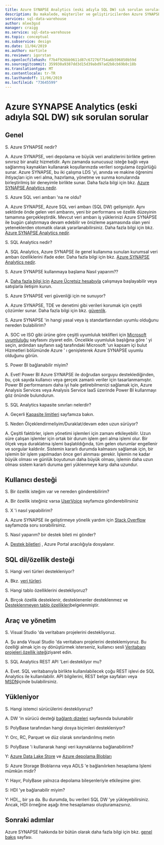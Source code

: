 ```yaml
---
title: Azure SYNAPSE Analytics (eski adıyla SQL DW) sık sorulan sorular
description: Bu makalede, müşteriler ve geliştiricilerden Azure SYNAPSE Analytics (eski adıyla SQL DW) hakkında sık sorulan sorular listelenmektedir
services: sql-data-warehouse
author: mlee3gsd
manager: craigg
ms.service: sql-data-warehouse
ms.topic: conceptual
ms.subservice: design
ms.date: 11/04/2019
ms.author: martinle
ms.reviewer: igorstan
ms.openlocfilehash: f7b4f926bb9611d87c67276f754a6b596850b59d
ms.sourcegitcommit: 359930a9387dd3d15d39abd97ad2b8cb69b8c18b
ms.translationtype: MT
ms.contentlocale: tr-TR
ms.lasthandoff: 11/06/2019
ms.locfileid: "73645599"
---
```

# <a name="azure-synapse-analytics-formerly-sql-dw-frequently-asked-questions"></a>Azure SYNAPSE Analytics (eski adıyla SQL DW) sık sorulan sorular

## <a name="general"></a>Genel

S. Azure SYNAPSE nedir?

A. Azure SYNAPSE, veri depolama ve büyük veri analizlerini birlikte getiren sınırsız bir analiz hizmetidir. Aynı zamanda sunucusuz isteğe bağlı veya sağlanmış kaynakları kullanarak koşullarınızda verileri sorgulama özgürlüğü sunar. Azure SYNAPSE, bu iki çalışma LDS 'yi, anında ve makine öğrenimi ihtiyaçları için veri alma, hazırlama, yönetme ve sunma konularında birleştirilmiş bir deneyimle birlikte sunar. Daha fazla bilgi için bkz. [Azure SYNAPSE Analytics nedir](sql-data-warehouse-overview-what-is.md).

S. Azure SQL veri ambarı 'na ne oldu?

A. Azure SYNAPSE, Azure SQL veri ambarı (SQL DW) gelişmiştir. Aynı sektörde önde gelen veri ambarını, yeni bir performans ve özellik düzeyinin tamamına gerçekleştirdik. Mevcut veri ambarı iş yüklerinizi Azure SYNAPSE ile bugün çalıştırmaya devam edebilir ve önizleme aşamasında olan yeni yeteneklerden otomatik olarak yararlanabilirsiniz. Daha fazla bilgi için bkz. [Azure SYNAPSE Analytics nedir](sql-data-warehouse-overview-what-is.md).

S. SQL Analytics nedir?

A. SQL Analytics, Azure SYNAPSE ile genel kullanıma sunulan kurumsal veri ambarı özelliklerini ifade eder. Daha fazla bilgi için bkz. [Azure SYNAPSE Analytics nedir](sql-data-warehouse-overview-what-is.md).

S. Azure SYNAPSE kullanmaya başlama Nasıl yaparım??

A. [Daha fazla bilgi Için](https://info.microsoft.com/ww-landing-azure-sql-data-warehouse-contactme.html) [Azure Ücretsiz hesabıyla](https://azure.microsoft.com/free/sql-data-warehouse/) çalışmaya başlayabilir veya satışlarla iletişim kurun. 

S. Azure SYNAPSE veri güvenliği için ne sunuyor?

A. Azure SYNAPSE, TDE ve denetimi gibi verileri korumak için çeşitli çözümler sunar. Daha fazla bilgi için bkz. [güvenlik].

S. Azure SYNAPSE 'in hangi yasal veya iş standartlarından uyumlu olduğunu nereden bulabilirim?

A. SOC ve ISO gibi ürüne göre çeşitli uyumluluk teklifleri için [Microsoft uyumluluğu] sayfasını ziyaret edin. Öncelikle uyumluluk başlığına göre ' yi seçin, ardından sayfanın sağ tarafındaki Microsoft 'un kapsam içi bulut Hizmetleri bölümünde Azure ' ı genişleterek Azure SYNAPSE uyumlu olduğunu görün.

S. Power BI bağlanabilir miyim?

A. Evet! Power BI Azure SYNAPSE ile doğrudan sorguyu desteklediğinden, bu, çok sayıda kullanıcı veya gerçek zamanlı veriler için tasarlanmamıştır. Power BI performansını daha iyi hale getirebilmenizi sağlamak için, Azure Analysis Services veya Analysis Service IaaS üzerinde Power BI kullanmayı göz önünde bulundurun.

S. SQL Analytics kapasite sınırları nelerdir?

A. Geçerli [Kapasite limitleri] sayfamıza bakın. 

S. Neden Ölçeklendirmeliyim/Duraklat/devam eden uzun sürüyor?

A. Çeşitli faktörler, işlem yönetimi işlemleri için zamanı etkileyebilir. Uzun süre çalışan işlemler için ortak bir durum işlem geri alma işlemi olur. Bir ölçek veya duraklatma işlemi başlatıldığında, tüm gelen oturumlar engellenir ve sorgular kaldırılır. Sistemin kararlı durumda kalmasını sağlamak için, bir işlemin bir işlem yapılmadan önce geri alınması gerekir. İşlemin ne kadar büyük olması ve günlük boyutunun daha büyük olması, işlemin daha uzun olması sistem kararlı duruma geri yüklenmeye karşı daha uzundur.

## <a name="user-support"></a>Kullanıcı desteği

S. Bir özellik isteğim var ve nereden gönderebilirim?

A. Bir özellik isteğiniz varsa [UserVoice] sayfamıza gönderebilirsiniz

S. X 'i nasıl yapabilirim?

A. Azure SYNAPSE ile geliştirmeye yönelik yardım için [Stack Overflow] sayfamızda soru sorabilirsiniz. 

S. Nasıl yaparım? bir destek bileti mi gönder?

A. [Destek biletleri] , Azure Portal aracılığıyla dosyalanır.

## <a name="sql-languagefeature-support"></a>SQL dil/özellik desteği 

S. Hangi veri türleri destekleniyor?

A. Bkz. [veri türleri].

S. Hangi tablo özelliklerini destekliyoruz?

A. Birçok özellik desteklenir, desteklenenler desteklenmez ve [Desteklenmeyen tablo özellikleri]belgelenmiştir.

## <a name="tooling-and-administration"></a>Araç ve yönetim

S. Visual Studio 'da veritabanı projelerini destekliyoruz.

A. Şu anda Visual Studio 'da veritabanı projelerini desteklemiyoruz. Bu özelliği almak için oy dönüştürmek isterseniz, kullanıcı sesli [Veritabanı projeleri özellik isteği]ziyaret edin.

S. SQL Analytics REST API 'Leri destekliyor mu?

A. Evet. SQL veritabanıyla birlikte kullanılabilecek çoğu REST işlevi de SQL Analytics ile kullanılabilir. API bilgilerini, REST belge sayfaları veya [MSDN]içinde bulabilirsiniz.


## <a name="loading"></a>Yükleniyor

S. Hangi istemci sürücülerini destekliyoruz?

A. DW 'in sürücü desteği [bağlantı dizeleri] sayfasında bulunabilir

S: PolyBase tarafından hangi dosya biçimleri destekleniyor?

Y: Orc, RC, Parquet ve düz olarak sınırlandırılmış metin

S: PolyBase 'i kullanarak hangi veri kaynaklarına bağlanabilirim? 

Y: [Azure Data Lake Store] ve [Azure depolama Blobları]

S: Azure Storage Bloblarına veya ADLS 'e bağlanılırken hesaplama Işlemi mümkün midir? 

Y: Hayır, PolyBase yalnızca depolama bileşenleriyle etkileşime girer. 

S: HDI 'ye bağlanabilir miyim?

Y: HDI,,, bir ya da. Bu durumda, bu verileri SQL DW 'ye yükleyebilirsiniz. Ancak, HDI örneğine aşağı itme hesaplaması oluşturamazsınız. 

## <a name="next-steps"></a>Sonraki adımlar
Azure SYNAPSE hakkında bir bütün olarak daha fazla bilgi için bkz. [genel bakış] sayfası.


<!-- Article references -->
[UserVoice]: https://feedback.azure.com/forums/307516-sql-data-warehouse
[Bağlantı Dizeleri]: ./sql-data-warehouse-connection-strings.md
[Stack Overflow]: https://stackoverflow.com/questions/tagged/azure-sqldw
[Destek biletleri]: ./sql-data-warehouse-get-started-create-support-ticket.md
[Güvenlik]: ./sql-data-warehouse-overview-manage-security.md
[Microsoft uyumluluğu]: https://www.microsoft.com/en-us/trustcenter/compliance/complianceofferings
[Kapasite limitleri]: ./sql-data-warehouse-service-capacity-limits.md
[veri türleri]: ./sql-data-warehouse-tables-data-types.md
[Desteklenmeyen tablo özellikleri]: ./sql-data-warehouse-tables-overview.md#unsupported-table-features
[Azure Data Lake Store]: ./sql-data-warehouse-load-from-azure-data-lake-store.md
[Azure depolama Blobları]: ./sql-data-warehouse-load-from-azure-blob-storage-with-polybase.md
[Veritabanı projeleri özellik isteği]: https://feedback.azure.com/forums/307516-sql-data-warehouse/suggestions/13313247-database-project-from-visual-studio-to-support-azu
[MSDN]: https://msdn.microsoft.com/library/azure/mt163685.aspx
[Genel Bakış]: ./sql-data-warehouse-overview-faq.md
